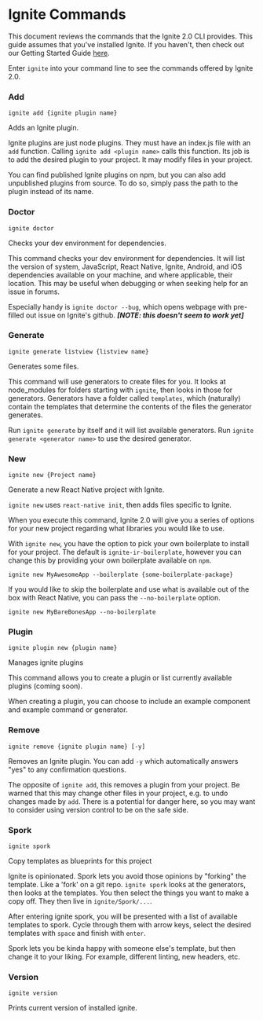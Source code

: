 # Ignite Commands

This document reviews the commands that the Ignite 2.0 CLI provides. This guide
assumes that you've installed Ignite. If you haven't, then check out our Getting
Started Guide [here]().

Enter `ignite` into your command line to see the commands offered by Ignite 2.0.


### Add

```
ignite add {ignite plugin name}
```

Adds an Ignite plugin.

Ignite plugins are just node plugins. They must have an index.js file with an
`add` function. Calling `ignite add <plugin name>` calls this function. Its job is to add the
desired plugin to your project. It may modify files in your project.

You can find published Ignite plugins on npm, but you can also add unpublished
plugins from source. To do so, simply pass the path to the plugin instead of its
name.


### Doctor

```
ignite doctor
```

Checks your dev environment for dependencies.

This command checks your dev environment for dependencies. It will list the version of
system, JavaScript, React Native, Ignite, Android, and iOS dependencies
available on your machine, and where applicable, their location. This may be
useful when debugging or when seeking help for an issue in forums.

Especially handy is `ignite doctor --bug`, which opens webpage with pre-filled
out issue on Ignite's github. ***[NOTE: this doesn't seem to work yet]***


### Generate

```
ignite generate listview {listview name}
```

Generates some files.

This command will use generators to create files for you. It looks at
node_modules for folders starting with `ignite`, then looks in those for
generators. Generators have a folder called `templates`, which (naturally)
contain the templates that determine the contents of the files the generator
generates.

Run `ignite generate` by itself and it will list available generators. Run
`ignite generate <generator name>` to use the desired generator.

### New

```
ignite new {Project name}
```

Generate a new React Native project with Ignite.

`ignite new` uses `react-native init`, then adds files specific to Ignite.

When you execute this command, Ignite 2.0 will give you a series of options for
your new project regarding what libraries you would like to use.

With `ignite new`, you have the option to pick your own boilerplate to install for your project.  The default is `ignite-ir-boilerplate`, however you can change this by providing your own boilerplate available on `npm`.

```
ignite new MyAwesomeApp --boilerplate {some-boilerplate-package}
```

If you would like to skip the boilerplate and use what is available out of the box with React Native, you can pass the `--no-boilerplate` option.

```
ignite new MyBareBonesApp --no-boilerplate
```


### Plugin

```
ignite plugin new {plugin name}
```

Manages ignite plugins

This command allows you to create a plugin or list currently available plugins (coming
soon).

When creating a plugin, you can choose to include an example component and example
command or generator.

### Remove

```
ignite remove {ignite plugin name} [-y]
```

Removes an Ignite plugin. You can add `-y` which automatically answers
"yes" to any confirmation questions.

The opposite of `ignite add`, this removes a plugin from your project. Be warned
that this may change other files in your project, e.g. to undo changes made by
`add`. There is a potential for danger here, so you may want to consider using
version control to be on the safe side.

### Spork

```
ignite spork
```

Copy templates as blueprints for this project

Ignite is opinionated. Spork lets you avoid those opinions by "forking" the
template. Like a 'fork' on a git repo. `ignite spork` looks at the generators,
then looks at the templates. You then select the things you want to make a copy
off. They then live in `ignite/Spork/...`.

After entering ignite spork, you will be presented with a list of available
templates to spork. Cycle through them with arrow keys, select the desired
templates with `space` and finish with `enter`.

Spork lets you be kinda happy with someone else's template, but then change it
to your liking. For example, different linting, new headers, etc.


### Version

```
ignite version
```

Prints current version of installed ignite.
